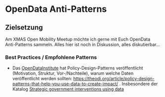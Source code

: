 # OpenData Anti-Patterns

## Zielsetzung
Am XMAS Open Mobility Meetup möchte ich gerne mit Euch OpenData Anti-Patterns sammeln.
Alles hier ist noch in Diskussion, alles diskutierbar...

### Best Practices / Empfohlene Patterns
* Das [OpenDataInstitute](https://theodi.org/) hat Policy-Design-Patterns veröffentlicht (Motivation, Struktur, Vor-/Nachteile), warum welche Daten veröffentlicht werden sollten: https://theodi.org/article/policy-design-patterns-that-help-you-use-data-to-create-impact/ . Insbesondere der Katalog [Strategic government interventions using data]( https://docs.google.com/document/d/1WfRZRudauA7QVXkT9DgwrWIC61e6DMf3LM_HPJiNxxQ/edit#heading=h.nbez2ng74heg)